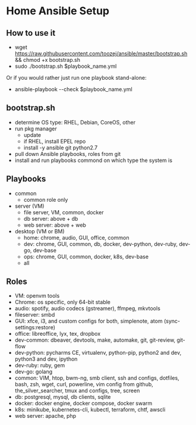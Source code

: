# Home Ansible Setup

## How to use it
- wget https://raw.githubusercontent.com/toozej/ansible/master/bootstrap.sh && chmod +x bootstrap.sh
- sudo ./bootstrap.sh $playbook\_name.yml

Or if you would rather just run one playbook stand-alone:
- ansible-playbook --check $playbook\_name.yml

## bootstrap.sh
- determine OS type: RHEL, Debian, CoreOS, other
- run pkg manager
    - update
	- if RHEL, install EPEL repo
    - install -y ansible git python2.7
- pull down Ansible playbooks, roles from git
- install and run playbooks commond on which type the system is

## Playbooks
- common
    - common role only
- server (VM)
    - file server, VM, common, docker
    - db server: above + db
    - web server: above + web
- desktop (VM or BM)
    - home: chrome, audio, GUI, office, common
    - dev: chrome, GUI, common, db, docker, dev-python, dev-ruby, dev-go, dev-base
    - ops: chrome, GUI, common, docker, k8s, dev-base
    - all

## Roles
- VM: openvm tools
- Chrome: os specific, only 64-bit stable
- audio: spotify, audio codecs (gstreamer),  ffmpeg, mkvtools
- fileserver: smbd
- GUI: xfce, i3, and custom configs for both, simplenote, atom (sync-settings:restore)
- office: libreoffice, lyx, tex, dropbox
- dev-common: dbeaver, devtools, make, automake, git, git-review, git-flow
- dev-python: pycharms CE, virtualenv, python-pip, python2 and dev, python3 and dev, ipython
- dev-ruby: ruby, gem
- dev-go: golang
- common: VIM, htop, bwm-ng, smb client, ssh and configs, dotfiles, bash, zsh, wget, curl, powerline, vim config from github, the\_silver\_searcher, tmux and configs, tree, screen
- db: postgresql, mysql, db clients, sqlite
- docker: docker engine, docker compose, docker swarm
- k8s: minikube, kubernetes-cli, kubectl, terraform, chtf, awscli
- web server: apache, php
